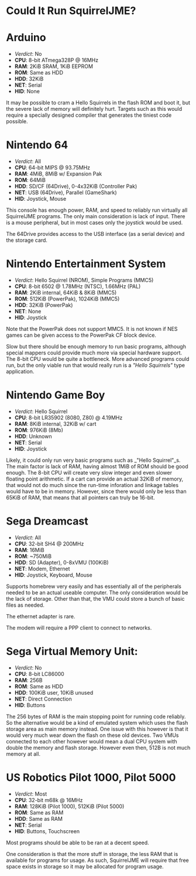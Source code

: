 # Could It Run SquirrelJME?

# Arduino

 * _Verdict_: No
 * **CPU**: 8-bit ATmega328P @ 16MHz
 * **RAM**: 2KiB SRAM, 1KiB EEPROM
 * **ROM**: Same as HDD
 * **HDD**: 32KiB
 * **NET**: Serial
 * **HID**: None

It may be possible to cram a Hello Squirrels in the flash ROM and boot it, but
the severe lack of memory will definitely hurt. Targets such as this would
require a specially designed compiler that generates the tiniest code possible.

# Nintendo 64

 * _Verdict_: All
 * **CPU**: 64-bit MIPS @ 93.75MHz
 * **RAM**: 4MiB, 8MiB w/ Expansion Pak
 * **ROM**: 64MiB
 * **HDD**: SD/CF (64Drive), 0-4x32KiB (Controller Pak)
 * **NET**: USB (64Drive), Parallel (GameShark)
 * **HID**: Joystick, Mouse

This console has enough power, RAM, and speed to reliably run virtually all
SquirrelJME programs. The only main consideration is lack of input. There is
a mouse peripheral, but in most cases only the joystick would be used.

The 64Drive provides access to the USB interface (as a serial device) and the
storage card.

# Nintendo Entertainment System

 * _Verdict_: Hello Squirrel (NROM), Simple Programs (MMC5)
 * **CPU**: 8-bit 6502 @ 1.78MHz (NTSC), 1.66MHz (PAL)
 * **RAM**: 2KiB internal, 64KiB & 8KiB (MMC5)
 * **ROM**: 512KiB (PowerPak), 1024KiB (MMC5)
 * **HDD**: 32KiB (PowerPak)
 * **NET**: None
 * **HID**: Joystick

Note that the PowerPak does not support MMC5. It is not known if NES games can
be given access to the PowerPak CF block device.

Slow but there should be enough memory to run basic programs, although special
mappers could provide much more via special hardware support. The 8-bit CPU
would be quite a bottleneck. More advanced programs could run, but the only
viable run that would really run is a _"Hello Squirrels"_ type application.

# Nintendo Game Boy

 * _Verdict_: Hello Squirrel
 * **CPU**: 8-bit LR35902 (8080, Z80) @ 4.19MHz
 * **RAM**: 8KiB internal, 32KiB w/ cart
 * **ROM**: 976KiB (8Mb)
 * **HDD**: Unknown
 * **NET**: Serial
 * **HID**: Joystick

Likely, it could only run very basic programs such as _"Hello Squirrel"_s. The
main factor is lack of RAM, having almost 1MiB of ROM should be good enough.
The 8-bit CPU will create very slow integer and even slower floating point
arithmetic. If a cart can provide an actual 32KiB of memory, that would not
do much since the run-time inforation and linkage tables would have to be
in memory. However, since there would only be less than 65KiB of RAM, that
means that all pointers can truly be 16-bit.

# Sega Dreamcast

 * _Verdict_: All
 * **CPU**: 32-bit SH4 @ 200MHz
 * **RAM**: 16MiB
 * **ROM**: ~750MiB
 * **HDD**: SD (Adapter), 0-8xVMU (100KiB)
 * **NET**: Modem, Ethernet
 * **HID**: Joystick, Keyboard, Mouse

Supports homebrew very easily and has essentially all of the peripherals
needed to be an actual useable computer. The only consideration would be the
lack of storage. Other than that, the VMU could store a bunch of basic files
as needed.

The ethernet adapter is rare.

The modem will require a PPP client to connect to networks.

# Sega Virtual Memory Unit:

 * _Verdict_: No
 * **CPU**: 8-bit LC86000
 * **RAM**: 256B
 * **ROM**: Same as HDD
 * **HDD**: 100KiB user, 10KiB unused
 * **NET**: Direct Connection
 * **HID**: Buttons

The 256 bytes of RAM is the main stopping point for running code reliably. So
the alternative would be a kind of emulated system which uses the flash storage
area as main memory instead. One issue with this however is that it would very
much wear down the flash on these old devices. Two VMUs connected to each
other however would mean a dual CPU system with double the memory and flash
storage. However even then, 512B is not much memory at all.

# US Robotics Pilot 1000, Pilot 5000

 * _Verdict_: Most
 * **CPU**: 32-bit m68k @ 16MHz
 * **RAM**: 128KiB (Pilot 1000), 512KiB (Pilot 5000)
 * **ROM**: Same as RAM
 * **HDD**: Same as RAM
 * **NET**: Serial
 * **HID**: Buttons, Touchscreen

Most programs should be able to be ran at a decent speed.

One consideration is that the more stuff in storage, the less RAM that is
available for programs for usage. As such, SquirrelJME will require that free
space exists in storage so it may be allocated for program usage.

